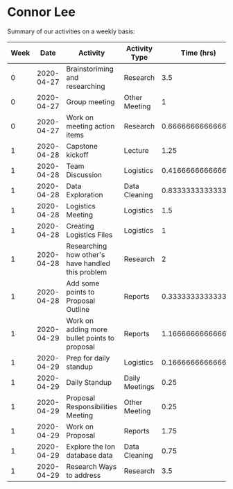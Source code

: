 # Connor Lee

Summary of our activities on a weekly basis:

| Week | Date | Activity  | Activity Type | Time (hrs)   |
| ------------- | ------------- | ------------- | ------------- |------------- | 
|0|2020-04-27|Brainstoriming and researching|Research|3.5|
|0|2020-04-27|Group meeting|Other Meeting|1|
|0|2020-04-27|Work on meeting action items|Research|0.666666666666667|
|1|2020-04-28|Capstone kickoff|Lecture|1.25|
|1|2020-04-28|Team Discussion|Logistics|0.416666666666667|
|1|2020-04-28|Data Exploration|Data Cleaning|0.833333333333333|
|1|2020-04-28|Logistics Meeting|Logistics|1.5|
|1|2020-04-28|Creating Logistics Files|Logistics|1|
|1|2020-04-28|Researching how other's have handled this problem|Research|2|
|1|2020-04-28|Add some points to Proposal Outline|Reports|0.333333333333333|
|1|2020-04-29|Work on adding more bullet points to proposal|Reports|1.16666666666667|
|1|2020-04-29|Prep for daily standup|Logistics|0.166666666666667|
|1|2020-04-29|Daily Standup|Daily Meetings|0.25|
|1|2020-04-29|Proposal Responsibilities Meeting|Other Meeting|0.25|
|1|2020-04-29|Work on Proposal|Reports|1.75|
|1|2020-04-29|Explore the Ion database data|Data Cleaning|0.75|
|1|2020-04-29|Research Ways to address|Research|3.5|

